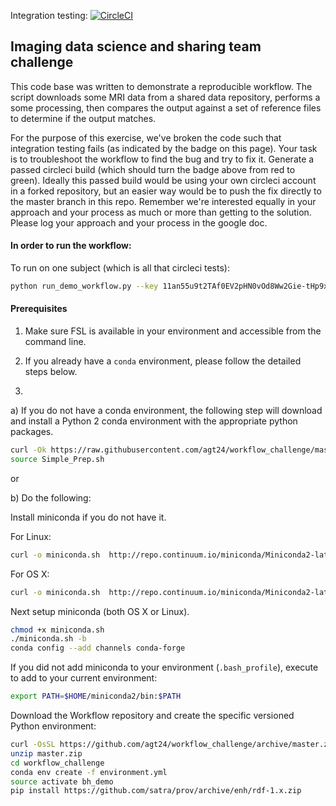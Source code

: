 Integration testing: [![CircleCI](https://circleci.com/gh/agt24/workflow_challenge.svg?style=shield&circle-token=742274cfd7bd81d4c33df1ce864b2f6ba5ecf894)](https://circleci.com/gh/agt24/worflow_challenge)

## Imaging data science and sharing team challenge

This code base was written to demonstrate a reproducible workflow. The script downloads some MRI data from a shared data repository, performs a some processing, then compares the output against a set of reference files to determine if the output matches.

For the purpose of this exercise, we've broken the code such that integration testing fails (as indicated by the badge on this page).  Your task is to troubleshoot the workflow to find the bug and try to fix it. Generate a passed circleci build (which should turn the badge above from red to green). Ideally this passed build would be using your own circleci account in a forked repository, but an easier way would be to push the fix directly to the master branch in this repo. Remember we're interested equally in your approach and your process as much or more than getting to the solution. Please log your approach and your process in the google doc.





#### In order to run the workflow:

To run on one subject (which is all that circleci tests):
```bash
python run_demo_workflow.py --key 11an55u9t2TAf0EV2pHN0vOd8Ww2Gie-tHp9xGULh_dA -n 1
```

#### Prerequisites
1. Make sure FSL is available in your environment and accessible from the command line.

2. If you already have a `conda` environment, please follow the detailed steps below. 

3. 
    
a) If you do not have a conda environment, the following step will download and install a Python 2 conda environment with the appropriate python packages. 

```bash
curl -Ok https://raw.githubusercontent.com/agt24/workflow_challenge/master/Simple_Prep.sh
source Simple_Prep.sh
```

or

b) Do the following:


Install miniconda if you do not have it.

For Linux:

```bash
curl -o miniconda.sh  http://repo.continuum.io/miniconda/Miniconda2-latest-Linux-x86_64.sh
```

For OS X:

```bash
curl -o miniconda.sh  http://repo.continuum.io/miniconda/Miniconda2-latest-MacOSX-x86_64.sh
```

Next setup miniconda (both OS X or Linux).

```bash
chmod +x miniconda.sh
./miniconda.sh -b
conda config --add channels conda-forge
```

If you did not add miniconda to your environment (`.bash_profile`), execute to add to your current environment:

```bash
export PATH=$HOME/miniconda2/bin:$PATH
```

Download the Workflow repository and create the specific versioned Python environment:

```bash
curl -OsSL https://github.com/agt24/workflow_challenge/archive/master.zip
unzip master.zip
cd workflow_challenge
conda env create -f environment.yml
source activate bh_demo
pip install https://github.com/satra/prov/archive/enh/rdf-1.x.zip
```


